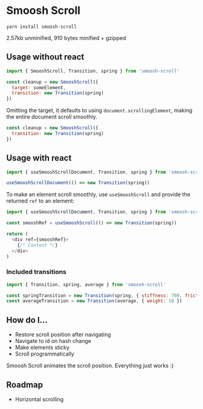 # Smoosh Scroll
```yarn install smoosh-scroll```

2.57kb unminified, 910 bytes minified + gzipped

## Usage without react
```js
import { SmooshScroll, Transition, spring } from 'smoosh-scroll'

const cleanup = new SmooshScroll({
  target: someElement,
  transition: new Transition(spring)
})
```

Omitting the target, it defaults to using `document.scrollingElement`, making the entire document scroll smoothly.

```js
const cleanup = new SmooshScroll({
  transition: new Transition(spring)
})
```

## Usage with react
```js
import { useSmooshScrollDocument, Transition, spring } from 'smoosh-scroll'

useSmooshScrollDocument(() => new Transition(spring))
```

To make an element scroll smoothly, use `useSmooshScroll` and provide the returned `ref` to an element:

```js
import { useSmooshScrollDocument, Transition, spring } from 'smoosh-scroll'

const smooshRef = useSmooshScroll(() => new Transition(spring))

return (
  <div ref={smooshRef}>
    {/* Content */}
  </div>
)
```

### Included transitions
```js
import { Transition, spring, average } from 'smoosh-scroll'

const springTransition = new Transition(spring, { stiffness: 700, friction: 0.3, mass: 3 })
const averageTransition = new Transition(average, { weight: 10 })
```

## How do I...
- Restore scroll position after navigating
- Navigate to id on hash change
- Make elements sticky
- Scroll programmatically

Smoosh Scroll animates the scroll position. Everything just works :)

## Roadmap
- Horizontal scrolling
